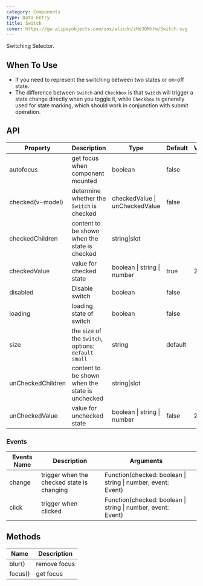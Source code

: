 ```yaml
---
category: Components
type: Data Entry
title: Switch
cover: https://gw.alipayobjects.com/zos/alicdn/zNdJQMhfm/Switch.svg
---
```


Switching Selector.

## When To Use

- If you need to represent the switching between two states or on-off state.
- The difference between `Switch` and `Checkbox` is that `Switch` will trigger a state change directly when you toggle it, while `Checkbox` is generally used for state marking, which should work in conjunction with submit operation.

## API

| Property | Description | Type | Default | Version |
| --- | --- | --- | --- | --- |
| autofocus | get focus when component mounted | boolean | false |  |
| checked(v-model) | determine whether the `Switch` is checked | checkedValue \| unCheckedValue | false |  |
| checkedChildren | content to be shown when the state is checked | string\|slot |  |  |
| checkedValue | value for checked state | boolean \| string \| number | true | 2.2.1 |
| disabled | Disable switch | boolean | false |  |
| loading | loading state of switch | boolean | false |  |
| size | the size of the `Switch`, options: `default` `small` | string | default |  |
| unCheckedChildren | content to be shown when the state is unchecked | string\|slot |  |  |
| unCheckedValue | value for unchecked state | boolean \| string \| number | false | 2.2.1 |

### Events

| Events Name | Description | Arguments |  |
| --- | --- | --- | --- |
| change | trigger when the checked state is changing | Function(checked: boolean \| string \| number, event: Event) |  |
| click | trigger when clicked | Function(checked: boolean \| string \| number, event: Event) |  |

## Methods

| Name    | Description  |
| ------- | ------------ |
| blur()  | remove focus |
| focus() | get focus    |
